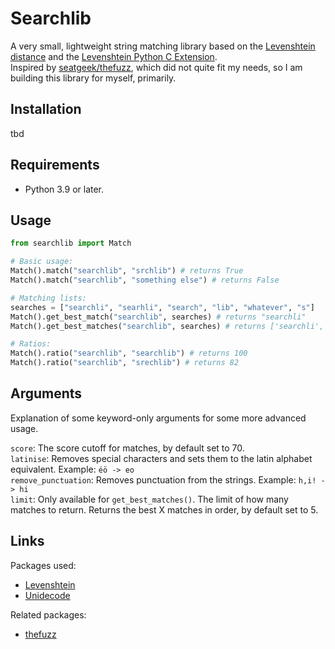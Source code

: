 # Searchlib

A very small, lightweight string matching library based on the [Levenshtein distance](https://en.wikipedia.org/wiki/Levenshtein_distance) and the [Levenshtein Python C Extension](https://github.com/maxbachmann/Levenshtein).  
Inspired by [seatgeek/thefuzz](https://github.com/seatgeek/thefuzz), which did not quite fit my needs, so I am building this library for myself, primarily.

## Installation

tbd

## Requirements

- Python 3.9 or later.

## Usage

```python
from searchlib import Match

# Basic usage:
Match().match("searchlib", "srchlib") # returns True
Match().match("searchlib", "something else") # returns False

# Matching lists:
searches = ["searchli", "searhli", "search", "lib", "whatever", "s"]
Match().get_best_match("searchlib", searches) # returns "searchli"
Match().get_best_matches("searchlib", searches) # returns ['searchli', 'searhli', 'search']

# Ratios:
Match().ratio("searchlib", "searchlib") # returns 100
Match().ratio("searchlib", "srechlib") # returns 82
```

## Arguments

Explanation of some keyword-only arguments for some more advanced usage.

`score`: The score cutoff for matches, by default set to 70.  
`latinise`: Removes special characters and sets them to the latin alphabet equivalent. Example: `éö -> eo`  
`remove_punctuation`: Removes punctuation from the strings. Example: `h,i! -> hi`  
`limit`: Only available for `get_best_matches()`. The limit of how many matches to return. Returns the best X matches in order, by default set to 5.  

## Links

Packages used:

- [Levenshtein](https://github.com/maxbachmann/Levenshtein)
- [Unidecode](https://github.com/avian2/unidecode)

Related packages:

- [thefuzz](https://github.com/seatgeek/thefuzz)
